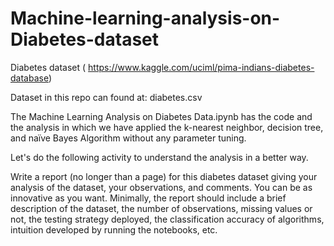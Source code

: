 # Machine-learning-analysis-on-Diabetes-dataset

Diabetes dataset ( https://www.kaggle.com/uciml/pima-indians-diabetes-database)

Dataset in this repo can found at: diabetes.csv

The Machine Learning Analysis on Diabetes Data.ipynb has the code and the analysis in which we have applied the k-nearest neighbor, decision tree, and naïve Bayes Algorithm without any parameter tuning.

Let's do the following activity to understand the analysis in a better way.

Write a report (no longer than a page) for this diabetes dataset giving your analysis of the dataset, your observations, and comments. You can be as innovative as you want. Minimally, the report should include a brief description of the dataset, the number of observations, missing values or not, the testing strategy deployed, the classification accuracy of algorithms, intuition developed by running the notebooks, etc.
